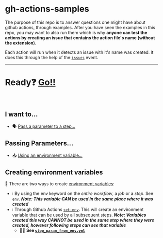 # gh-actions-samples

The purpose of this repo is to answer questions one might have about github actions, through examples. After you have seen the examples in this repo, you may want to also run them which is why **anyone can test the actions by creating an issue that contains the action file's name (without the extension)**.

Each action will run when it detects an issue with it's name was created. It does this through the help of the [`issues`](https://help.github.com/en/actions/automating-your-workflow-with-github-actions/events-that-trigger-workflows#issues-event-issues) event.

---

# Ready:question: [Go:bangbang:](#i-want-to)
<br/>

## I want to...
- :speaking_head: [Pass a parameter to a step...](#passing-parameters)

## Passing Parameters...
- :outbox_tray: [Using an environment variable...](https://github.com/smac89/gh-actions-samples#creating-environment-variables)

## Creating environment variables
:speech_balloon: There are two ways to create [environment variables](https://help.github.com/en/actions/automating-your-workflow-with-github-actions/using-environment-variables#about-environment-variables):

- :information_source: By using the env keyword on the _entire workflow_, a _job_ or a _step_. See [`env`](https://help.github.com/en/actions/automating-your-workflow-with-github-actions/workflow-syntax-for-github-actions#env). ***Note: This variable CAN be used in the same place where it was created***
- :information_source: Through Github Actions [`set-env`](https://help.github.com/en/actions/automating-your-workflow-with-github-actions/development-tools-for-github-actions#set-an-environment-variable-set-env). This will create an environment variable that can be used by all subsequent steps. ***Note: Variables created this way CANNOT be used in the same step where they were created, however following steps can see that variable***
  - :running_woman: **See [`step_param_from_env.yml`](https://github.com/smac89/gh-actions-samples/blob/898cfc848d9a0aa073416ea615ce880ed7488c0e/.github/workflows/step_param_from_env.yml#L17)**
